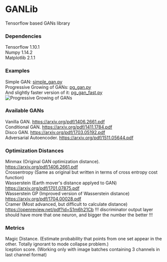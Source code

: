 # GANLib
Tensorflow based GANs library

### Dependencies
Tensorflow 1.10.1  
Numpy 1.14.2  
Matplotlib 2.1.1  

### Examples
Simple GAN: [simple_gan.py](https://github.com/Mylittlerapture/GANLib/blob/master/examples/simple_gan.py)  
Progressive Growing of GANs: [pg_gan.py](https://github.com/Mylittlerapture/GANLib/blob/master/examples/pg_gan.py)  
And slightly faster version of it: [pg_gan_fast.py](https://github.com/Mylittlerapture/GANLib/blob/master/examples/pg_gan_fast.py)  
![Progressive Growing of GANs](examples/training.gif)  

### Available GANs
Vanilla GAN. https://arxiv.org/pdf/1406.2661.pdf  
Conditional GAN. https://arxiv.org/pdf/1411.1784.pdf  
Disco GAN. https://arxiv.org/pdf/1703.05192.pdf  
Adversarial Autoencoder. https://arxiv.org/pdf/1511.05644.pdf

### Optimization Distances
Minmax (Original GAN optimization distance). https://arxiv.org/pdf/1406.2661.pdf  
Crossentropy (Same as original but written in terms of cross entropy cost function)  
Wasserstein (Earth mover's distance applyed to GAN) https://arxiv.org/pdf/1701.07875.pdf  
Wasserstein GP (Improved version of Wasserstein distance) https://arxiv.org/pdf/1704.00028.pdf  
Cramer (Most advanced, but difficult to calculate distance) https://openreview.net/pdf?id=S1m6h21Cb  !!! discriminator output layer should have more that one neuron, and bigger the number the better !!!  

### Metrics
Magic Distance. (Estimate probability that points from one set appear in the other. Totally ignorant to mode collapse problem.)  
Iception score. (Working only with image batches containing 3 channels in last channel format) 

